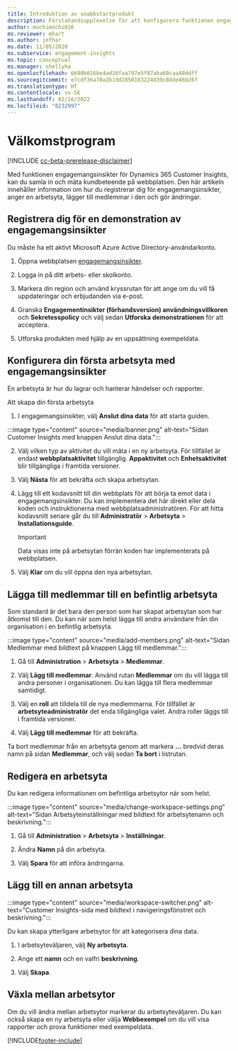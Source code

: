 ```yaml
---
title: Introduktion av snabbstartprodukt
description: Förstahandsupplevelse för att konfigurera funktionen engagemangsinsikter.
author: mochimochi016
ms.reviewer: mhart
ms.author: jefhar
ms.date: 11/05/2020
ms.subservice: engagement-insights
ms.topic: conceptual
ms.manager: shellyha
ms.openlocfilehash: 6690b016be4ad26faa797e5f87aba60caa48ddff
ms.sourcegitcommit: e7cdf36a78a2b1dd2850183224d39c8dde46b26f
ms.translationtype: HT
ms.contentlocale: sv-SE
ms.lasthandoff: 02/16/2022
ms.locfileid: "8232997"
---
```

# <a name="first-run-experience"></a>Välkomstprogram

[!INCLUDE [cc-beta-prerelease-disclaimer](includes/cc-beta-prerelease-disclaimer.md)]

Med funktionen engagemangsinsikter för Dynamics 365 Customer Insights, kan du samla in och mäta kundbeteende på webbplatsen. Den här artikeln innehåller information om hur du registrerar dig för engagemangsinsikter, anger en arbetsyta, lägger till medlemmar i den och gör ändringar.

## <a name="sign-up-for-a-demo-of-engagement-insights"></a>Registrera dig för en demonstration av engagemangsinsikter

Du måste ha ett aktivt Microsoft Azure Active Directory-användarkonto. 

1. Öppna webbplatsen [engagemangsinsikter](https://home.ci.ai.dynamics.com/app/engagement-insights). 

1. Logga in på ditt arbets- eller skolkonto.

1. Markera din region och använd kryssrutan för att ange om du vill få uppdateringar och erbjudanden via e-post.

1. Granska **Engagementinsikter (förhandsversion) användningsvillkoren** och **Sekretesspolicy** och välj sedan **Utforska demonstrationen** för att acceptera.

1. Utforska produkten med hjälp av en uppsättning exempeldata. 

## <a name="set-up-your-first-workspace-in-engagement-insights"></a>Konfigurera din första arbetsyta med engagemangsinsikter

En arbetsyta är hur du lagrar och hanterar händelser och rapporter.

Att skapa din första arbetsyta

1. I engagemangsinsikter, välj **Anslut dina data** för att starta guiden. 

:::image type="content" source="media/banner.png" alt-text="Sidan Customer Insights med knappen Anslut dina data.":::

2. Välj vilken typ av aktivitet du vill mäta i en ny arbetsyta. För tillfället är endast **webbplatsaktivitet** tillgänglig. **Appaktivitet** och **Enhetsaktivitet** blir tillgängliga i framtida versioner.

1. Välj **Nästa** för att bekräfta och skapa arbetsytan.

1. Lägg till ett kodavsnitt till din webbplats för att börja ta emot data i engagemangsinsikter. Du kan implementera det här direkt eller dela koden och instruktionerna med webbplatsadministratören. För att hitta kodavsnitt senare går du till **Administratör** > **Arbetsyta** > **Installationsguide**.

   > [!IMPORTANT]
   > Data visas inte på arbetsytan förrän koden har implementerats på webbplatsen.

1. Välj **Klar** om du vill öppna den nya arbetsytan. 

## <a name="add-members-to-an-existing-workspace"></a>Lägga till medlemmar till en befintlig arbetsyta

Som standard är det bara den person som har skapat arbetsytan som har åtkomst till den. Du kan när som helst lägga till andra användare från din organisation i en befintlig arbetsyta.

:::image type="content" source="media/add-members.png" alt-text="Sidan Medlemmar med bildtext på knappen Lägg till medlemmar.":::

1. Gå till **Administration** > **Arbetsyta** > **Medlemmar**.

2. Välj **Lägg till medlemmar**. Använd rutan **Medlemmar** om du vill lägga till andra personer i organisationen. Du kan lägga till flera medlemmar samtidigt.

3. Välj en **roll** att tilldela till de nya medlemmarna. För tillfället är **arbetsyteadministratör** det enda tillgängliga valet. Andra roller läggs till i framtida versioner.

4. Välj **Lägg till medlemmar** för att bekräfta.

Ta bort medlemmar från en arbetsyta genom att markera **…** bredvid deras namn på sidan **Medlemmar**, och välj sedan **Ta bort** i listrutan.

## <a name="edit-a-workspace"></a>Redigera en arbetsyta

Du kan redigera informationen om befintliga arbetsytor när som helst.

:::image type="content" source="media/change-workspace-settings.png" alt-text="Sidan Arbetsyteinställningar med bildtext för arbetsytenamn och beskrivning.":::

1. Gå till **Administration** > **Arbetsyta** > **Inställningar**.

1. Ändra **Namn** på din arbetsyta.

1. Välj **Spara** för att införa ändringarna.

## <a name="add-another-new-workspace"></a>Lägg till en annan arbetsyta

:::image type="content" source="media/workspace-switcher.png" alt-text="Customer Insights-sida med bildtext i navigeringsfönstret och beskrivning.":::

Du kan skapa ytterligare arbetsytor för att kategorisera dina data.

1. I arbetsyteväljaren, välj **Ny arbetsyta**.

1. Ange ett **namn** och en valfri **beskrivning**.

1. Välj **Skapa**.

## <a name="switch-between-workspaces"></a>Växla mellan arbetsytor

Om du vill ändra mellan arbetsytor markerar du arbetsyteväljaren. Du kan också skapa en ny arbetsyta eller välja **Webbexempel** om du vill visa rapporter och prova funktioner med exempeldata. 



[!INCLUDE[footer-include](../includes/footer-banner.md)]